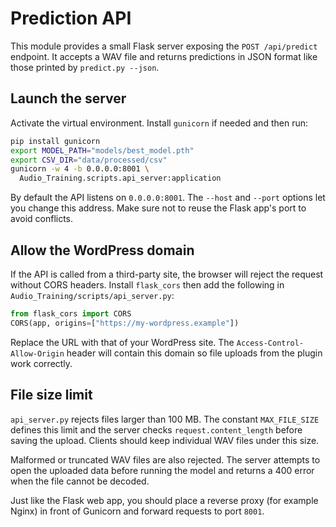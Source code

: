 # Prediction API

This module provides a small Flask server exposing the `POST /api/predict` endpoint. It accepts a WAV file and returns predictions in JSON format like those printed by `predict.py --json`.

## Launch the server

Activate the virtual environment. Install `gunicorn` if needed and then run:

```bash
pip install gunicorn
export MODEL_PATH="models/best_model.pth"
export CSV_DIR="data/processed/csv"
gunicorn -w 4 -b 0.0.0.0:8001 \
  Audio_Training.scripts.api_server:application
```

By default the API listens on `0.0.0.0:8001`. The `--host` and `--port` options let you change this address. Make sure not to reuse the Flask app's port to avoid conflicts.

## Allow the WordPress domain

If the API is called from a third-party site, the browser will reject the request without CORS headers. Install `flask_cors` then add the following in `Audio_Training/scripts/api_server.py`:

```python
from flask_cors import CORS
CORS(app, origins=["https://my-wordpress.example"])
```

Replace the URL with that of your WordPress site. The `Access-Control-Allow-Origin` header will contain this domain so file uploads from the plugin work correctly.

## File size limit

`api_server.py` rejects files larger than 100 MB. The constant `MAX_FILE_SIZE`
defines this limit and the server checks `request.content_length` before saving
the upload. Clients should keep individual WAV files under this size.

Malformed or truncated WAV files are also rejected. The server attempts to open
the uploaded data before running the model and returns a 400 error when the file
cannot be decoded.

Just like the Flask web app, you should place a reverse proxy (for example
Nginx) in front of Gunicorn and forward requests to port `8001`.
